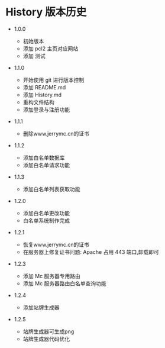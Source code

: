 # History 版本历史

-   1.0.0

    -   初始版本
    -   添加 pcl2 主页对应网站
    -   添加 测试

-   1.1.0

    -   开始使用 git 进行版本控制
    -   添加 README.md
    -   添加 History.md
    -   重构文件结构
    -   添加登录与注册功能

-   1.1.1

    -   删除www.jerrymc.cn的证书

-   1.1.2

    -   添加白名单数据库
    -   添加白名单请求功能

-   1.1.3

    -   添加白名单列表获取功能

-   1.2.0

    -   添加白名单更改功能
    -   白名单系统制作完成

-   1.2.1

    -   恢复www.jerrymc.cn的证书
    -   在服务器上修复证书问题: Apache 占用 443 端口,卸载即可

-   1.2.3
    -   添加 Mc 服务器专用路由
    -   添加 Mc 服务器路由白名单查询功能

-   1.2.4
    -   添加站牌生成器

-   1.2.5
    -   站牌生成器可生成png
    -   站牌生成器代码优化
